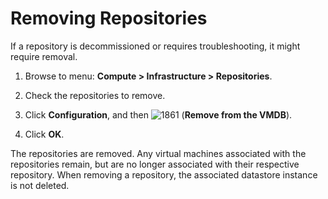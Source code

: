 # Removing Repositories

If a repository is decommissioned or requires troubleshooting, it might
require removal.

1.  Browse to menu: **Compute > Infrastructure > Repositories**.

2.  Check the repositories to remove.

3.  Click **Configuration**, and then
    ![1861](../images/1861.png) (**Remove from the VMDB**).

4.  Click **OK**.

The repositories are removed. Any virtual machines associated with the
repositories remain, but are no longer associated with their respective
repository. When removing a repository, the associated datastore
instance is not deleted.
